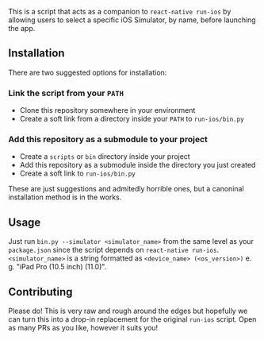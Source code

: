 This is a script that acts as a companion to `react-native run-ios` by allowing users to select a specific iOS Simulator, by name, before launching the app.

## Installation

There are two suggested options for installation:

### Link the script from your `PATH`

- Clone this repository somewhere in your environment
- Create a soft link from a directory inside your `PATH` to `run-ios/bin.py`

### Add this repository as a submodule to your project

- Create a `scripts` or `bin` directory inside your project
- Add this repository as a submodule inside the directory you just created
- Create a soft link to `run-ios/bin.py`

These are just suggestions and admitedly horrible ones, but a canoninal installation method is in the works.

## Usage

Just run `bin.py --simulator <simulator_name>` from the same level as your `package.json` since the script depends on `react-native run-ios`.  `<simulator_name>` is a string formatted as `<device_name> (<os_version>)` e. g. "iPad Pro (10.5 inch) (11.0)".

## Contributing

Please do! This is very raw and rough around the edges but hopefully we can turn this into a drop-in replacement for the original `run-ios` script. Open as many PRs as you like, however it suits you!
